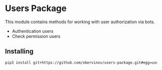 # Users Package

This module contains methods for working with user authorization via bots.
- Authentication users
- Check permission users
## Installing
```bash
pip3 install git+https://github.com/obervinov/users-package.git#egg=users
```